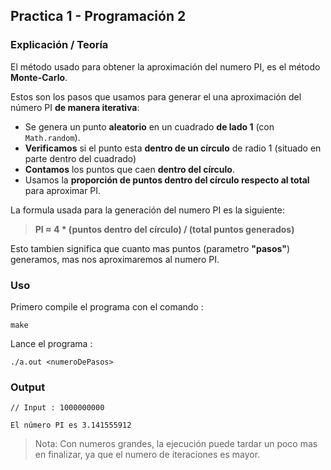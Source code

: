 ## Practica 1 - Programación 2

### Explicación / Teoría

El método usado para obtener la aproximación del numero PI, es el método **Monte-Carlo**.

Estos son los pasos que usamos para generar el una aproximación del número PI **de manera iterativa**:

- Se genera un punto **aleatorio** en un cuadrado **de lado 1** (con ```Math.random```).
- **Verificamos** si el punto esta **dentro de un círculo** de radio 1 (situado en parte dentro del cuadrado)
- **Contamos** los puntos que caen **dentro del círculo**.
- Usamos la **proporción de puntos dentro del círculo respecto al total** para aproximar PI.

La formula usada para la generación del numero PI es la siguiente:

> **PI ≈ 4 * (puntos dentro del círculo) / (total puntos generados)**

Esto tambien significa que cuanto mas puntos (parametro **"pasos"**) generamos, mas nos aproximaremos al numero PI.

### Uso

Primero compile el programa con el comando :

```
make
```

Lance el programa :

```
./a.out <numeroDePasos>
```

### Output

```
// Input : 1000000000

El número PI es 3.141555912
```

> Nota: Con numeros grandes, la ejecución puede tardar un poco mas en finalizar, ya que el numero de iteraciones es mayor.
